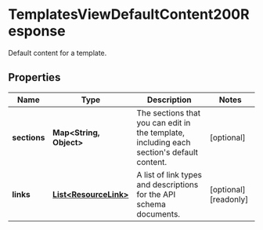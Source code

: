 

# TemplatesViewDefaultContent200Response

Default content for a template.

## Properties

| Name | Type | Description | Notes |
|------------ | ------------- | ------------- | -------------|
|**sections** | **Map&lt;String, Object&gt;** | The sections that you can edit in the template, including each section&#39;s default content. |  [optional] |
|**links** | [**List&lt;ResourceLink&gt;**](ResourceLink.md) | A list of link types and descriptions for the API schema documents. |  [optional] [readonly] |



